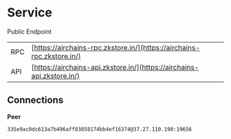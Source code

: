 # Service

Public Endpoint

|     |                                                                        |
| --- | ---------------------------------------------------------------------- |
| RPC | [https://airchains-rpc.zkstore.in/](https://airchains-rpc.zkstore.in/) |
| API | [https://airchains-api.zkstore.in/](https://airchains-api.zkstore.in/) |

## Connections

**Peer**

```
335e9ac0dc613a7b496aff83858174bb4ef16374@37.27.110.190:19656
```
